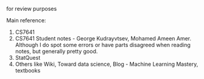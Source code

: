 for review purposes

Main reference: <br/>
1. CS7641 <br/>
2. CS7641 Student notes - George Kudrayvtsev, Mohamed Ameen Amer. Although I do spot some errors or have parts disagreed when reading notes, but generally pretty good. <br/>
3. StatQuest
4. Others like Wiki, Toward data science, Blog - Machine Learning Mastery, textbooks

